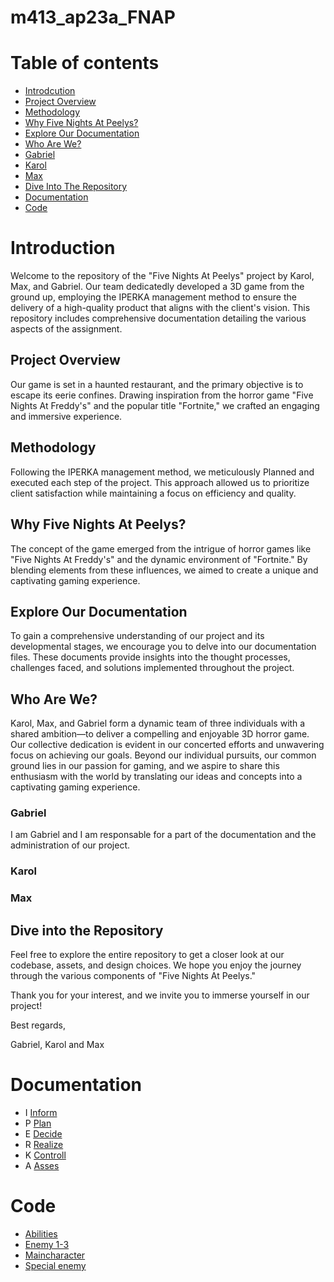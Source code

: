 # m413_ap23a_FNAP

# Table of contents

* [Introdcution](#introduction)
* [Project Overview](#project-overview)
* [Methodology](#methodology)
* [Why Five Nights At Peelys?](#why-five-nights-at-peelys?)
* [Explore Our Documentation](#explore-our-documentation)
* [Who Are We?](#who-are-we?)
* [Gabriel](#gabriel)
* [Karol](#karol)
* [Max](#max)
* [Dive Into The Repository](#dive-into-the-repository)
* [Documentation](#documentation)
* [Code](#code)

# Introduction
Welcome to the repository of the "Five Nights At Peelys" project by Karol, Max, and Gabriel. Our team dedicatedly developed a 3D game from the ground up, employing the IPERKA management method to ensure the delivery of a high-quality product that aligns with the client's vision. This repository includes comprehensive documentation detailing the various aspects of the assignment.

## Project Overview
Our game is set in a haunted restaurant, and the primary objective is to escape its eerie confines. Drawing inspiration from the horror game "Five Nights At Freddy's" and the popular title "Fortnite," we crafted an engaging and immersive experience.

## Methodology
Following the IPERKA management method, we meticulously Planned and executed each step of the project. This approach allowed us to prioritize client satisfaction while maintaining a focus on efficiency and quality.

## Why Five Nights At Peelys?
The concept of the game emerged from the intrigue of horror games like "Five Nights At Freddy's" and the dynamic environment of "Fortnite." By blending elements from these influences, we aimed to create a unique and captivating gaming experience.

## Explore Our Documentation
To gain a comprehensive understanding of our project and its developmental stages, we encourage you to delve into our documentation files. These documents provide insights into the thought processes, challenges faced, and solutions implemented throughout the project.


## Who Are We?
Karol, Max, and Gabriel form a dynamic team of three individuals with a shared ambition—to deliver a compelling and enjoyable 3D horror game. Our collective dedication is evident in our concerted efforts and unwavering focus on achieving our goals. Beyond our individual pursuits, our common ground lies in our passion for gaming, and we aspire to share this enthusiasm with the world by translating our ideas and concepts into a captivating gaming experience.

### Gabriel
I am Gabriel and I am responsable for a part of the documentation and the administration of our project.

### Karol

### Max


## Dive into the Repository
Feel free to explore the entire repository to get a closer look at our codebase, assets, and design choices. We hope you enjoy the journey through the various components of "Five Nights At Peelys."

Thank you for your interest, and we invite you to immerse yourself in our project!

Best regards,

Gabriel, Karol and Max


# Documentation
* I [Inform]
* P [Plan]
* E [Decide]
* R [Realize] 
* K [Controll]
* A [Asses]
  
# Code
* [Abilities]
* [Enemy 1-3]
* [Maincharacter]
* [Special enemy]















[Inform]: https://github.com/Maximilian-Noethe/m413_ap23a_FNAP/tree/main/01_documentation/i-nform/inform.md
[Plan]: https://github.com/Maximilian-Noethe/m413_ap23a_FNAP/tree/main/01_documentation/p-lan
[Decide]: https://github.com/Maximilian-Noethe/m413_ap23a_FNAP/tree/main/01_documentation/e-decide/decision.md
[Realize]: https://github.com/Maximilian-Noethe/m413_ap23a_FNAP/tree/main/01_documentation/r-ealise/realization.md
[Controll]: https://github.com/Maximilian-Noethe/m413_ap23a_FNAP/tree/main/01_documentation/k-controll
[Asses]: https://github.com/Maximilian-Noethe/m413_ap23a_FNAP/tree/main/01_documentation/a-sses





[Abilities]: https://github.com/Maximilian-Noethe/m413_ap23a_FNAP/blob/main/Code/Abilities
[Enemy 1-3]: https://github.com/Maximilian-Noethe/m413_ap23a_FNAP/blob/main/Code/Enemy%201%20-%203
[Maincharacter]: https://github.com/Maximilian-Noethe/m413_ap23a_FNAP/blob/main/Code/Maincharacter
[Special enemy]: https://github.com/Maximilian-Noethe/m413_ap23a_FNAP/blob/main/Code/Special%20enemy



